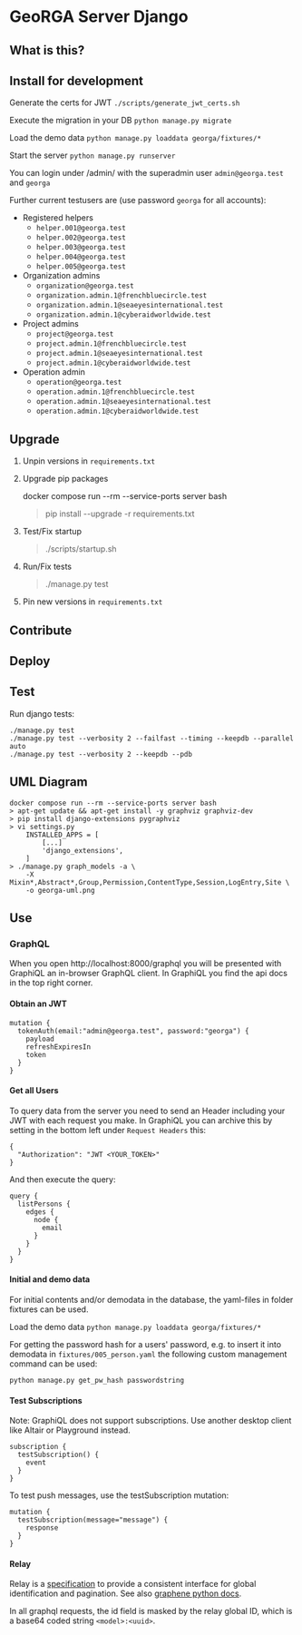 # GeoRGA Server Django

## What is this?


## Install for development
Generate the certs for JWT `./scripts/generate_jwt_certs.sh`

Execute the migration in your DB `python manage.py migrate`

Load the demo data `python manage.py loaddata georga/fixtures/*`

Start the server `python manage.py runserver`

You can login under /admin/ with the superadmin user `admin@georga.test` and `georga`

Further current testusers are (use password `georga` for all accounts):

- Registered helpers
    - `helper.001@georga.test`
    - `helper.002@georga.test`
    - `helper.003@georga.test`
    - `helper.004@georga.test`
    - `helper.005@georga.test`
- Organization admins
    - `organization@georga.test`
    - `organization.admin.1@frenchbluecircle.test`
    - `organization.admin.1@seaeyesinternational.test`
    - `organization.admin.1@cyberaidworldwide.test`
- Project admins
    - `project@georga.test`
    - `project.admin.1@frenchbluecircle.test`
    - `project.admin.1@seaeyesinternational.test`
    - `project.admin.1@cyberaidworldwide.test`
- Operation admin
    - `operation@georga.test`
    - `operation.admin.1@frenchbluecircle.test`
    - `operation.admin.1@seaeyesinternational.test`
    - `operation.admin.1@cyberaidworldwide.test`

## Upgrade

1. Unpin versions in `requirements.txt`
2. Upgrade pip packages

    docker compose run --rm --service-ports server bash
    > pip install --upgrade -r requirements.txt

3. Test/Fix startup

    > ./scripts/startup.sh

4. Run/Fix tests

    > ./manage.py test

5. Pin new versions in `requirements.txt`

## Contribute


## Deploy


## Test

Run django tests:

    ./manage.py test
    ./manage.py test --verbosity 2 --failfast --timing --keepdb --parallel auto
    ./manage.py test --verbosity 2 --keepdb --pdb

## UML Diagram

    docker compose run --rm --service-ports server bash
    > apt-get update && apt-get install -y graphviz graphviz-dev
    > pip install django-extensions pygraphviz
    > vi settings.py
        INSTALLED_APPS = [
            [...]
            'django_extensions',
        ]
    > ./manage.py graph_models -a \
        -X Mixin*,Abstract*,Group,Permission,ContentType,Session,LogEntry,Site \
        -o georga-uml.png

## Use

### GraphQL

When you open http://localhost:8000/graphql you will be presented with GraphiQL an in-browser GraphQL client.
In GraphiQL you find the api docs in the top right corner.

#### Obtain an JWT
```
mutation {
  tokenAuth(email:"admin@georga.test", password:"georga") {
    payload
    refreshExpiresIn
    token
  }
}
```


#### Get all Users
To query data from the server you need to send an Header including your JWT with each request you make.
In GraphiQL you can archive this by setting in the bottom left under `Request Headers` this:
```
{
  "Authorization": "JWT <YOUR_TOKEN>"
}
```
And then execute the query:
```
query {
  listPersons {
    edges {
      node {
        email
      }
    }
  }
}
```

#### Initial and demo data
For initial contents and/or demodata in the database, the yaml-files in folder fixtures can be used.

Load the demo data `python manage.py loaddata georga/fixtures/*`

For getting the password hash for a users' password, e.g. to insert it into demodata in `fixtures/005_person.yaml` the following custom management command can be used:

`python manage.py get_pw_hash passwordstring`


#### Test Subscriptions
Note: GraphiQL does not support subscriptions.
Use another desktop client like Altair or Playground instead.

```
subscription {
  testSubscription() {
    event
  }
}
```

To test push messages, use the testSubscription mutation:

```
mutation {
  testSubscription(message="message") {
    response
  }
}
```

#### Relay
Relay is a [specification](https://relay.dev/docs/guides/graphql-server-specification/)
to provide a consistent interface for global identification and pagination.
See also [graphene python docs](https://docs.graphene-python.org/en/latest/relay/).

In all graphql requests, the id field is masked by the relay global ID,
which is a base64 coded string `<model>:<uuid>`.

